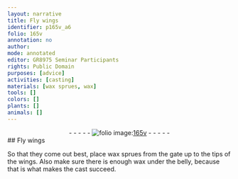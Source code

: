 ```yaml
---
layout: narrative
title: Fly wings
identifier: p165v_a6
folio: 165v
annotation: no
author:
mode: annotated
editor: GR8975 Seminar Participants
rights: Public Domain
purposes: [advice]
activities: [casting]
materials: [wax sprues, wax]
tools: []
colors: []
plants: []
animals: []
---
```


 <div class="folio" align="center">- - - - - <a href="http://gallica.bnf.fr/ark:/12148/btv1b10500001g/f336.image" target="_blank"><img src="https://cu-mkp.github.io/GR8975-edition/assets/photo-icon.png" alt="folio image: " style="display:inline-block; margin-bottom:-3px;"/>165v</a> - - - - - </div> 
## Fly wings

 
<span class="activity">So that they come out best, place <span class="material">wax sprues</span> from the gate up to the tips of the wings. Also make sure there is enough <span class="material">wax</span> under the belly, because that is what makes the cast succeed.</span>
 <span class="figure"></span> 